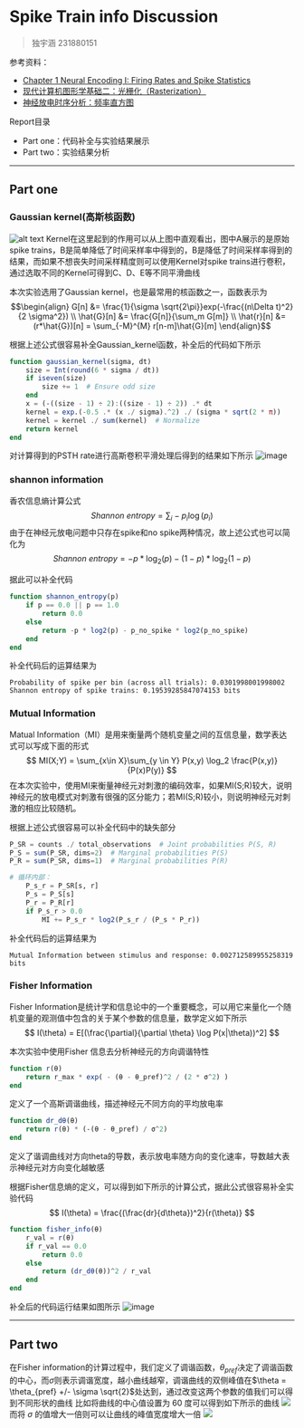 # Spike Train info Discussion
>独宇涵 231880151

参考资料：
- [Chapter 1 Neural Encoding I: Firing Rates and Spike Statistics](https://zhuanlan.zhihu.com/p/627995720)
- [现代计算机图形学基础二：光栅化（Rasterization）](https://zhuanlan.zhihu.com/p/450540827)
- [神经放电时序分析：频率直方图](https://zhuanlan.zhihu.com/p/626497660)

Report目录
- Part one：代码补全与实验结果展示
- Part two：实验结果分析

---

## Part one
### Gaussian kernel(高斯核函数)
![alt text](img/image.png)
Kernel在这里起到的作用可以从上图中直观看出，图中A展示的是原始spike trains，B是简单降低了时间采样率中得到的，B是降低了时间采样率得到的结果，而如果不想丧失时间采样精度则可以使用Kernel对spike trains进行卷积，通过选取不同的Kernel可得到C、D、E等不同平滑曲线

本次实验选用了Gaussian kernel，也是最常用的核函数之一，函数表示为
$$\begin{align}
G[n] &= \frac{1}{\sigma \sqrt{2\pi}}exp(-\frac{(n\Delta t)^2}{2 \sigma^2}) \\
\hat{G}[n] &= \frac{G[n]}{\sum_m G[m]} \\
\hat{r}[n] &= (r*\hat{G})[n] = \sum_{-M}^{M} r[n-m]\hat{G}[m]
\end{align}$$

根据上述公式很容易补全Gaussian_kernel函数，补全后的代码如下所示
```julia
function gaussian_kernel(sigma, dt)
    size = Int(round(6 * sigma / dt))
    if iseven(size)
        size += 1  # Ensure odd size
    end
    x = (-((size - 1) ÷ 2):((size - 1) ÷ 2)) .* dt
    kernel = exp.(-0.5 .* (x ./ sigma).^2) ./ (sigma * sqrt(2 * π))
    kernel = kernel ./ sum(kernel)  # Normalize
    return kernel
end
```

对计算得到的PSTH rate进行高斯卷积平滑处理后得到的结果如下所示
![image](img/kernel.png)

### shannon information
香农信息熵计算公式
$$
Shannon\ entropy = \sum_i -p_i \log(p_i)
$$
由于在神经元放电问题中只存在spike和no spike两种情况，故上述公式也可以简化为
$$
Shannon\ entropy = -p * \log_2(p) - (1-p)*\log_2(1-p)
$$

据此可以补全代码
```julia
function shannon_entropy(p)
    if p == 0.0 || p == 1.0
        return 0.0
    else
        return -p * log2(p) - p_no_spike * log2(p_no_spike)
    end
end
```
补全代码后的运算结果为
```
Probability of spike per bin (across all trials): 0.0301998001998002
Shannon entropy of spike trains: 0.19539285847074153 bits
```

### Mutual Information
Matual Information（MI）是用来衡量两个随机变量之间的互信息量，数学表达式可以写成下面的形式
$$
MI(X;Y) = \sum_{x\in X}\sum_{y \in Y} P(x,y) \log_2 \frac{P(x,y)}{P(x)P(y)}
$$
在本次实验中，使用MI来衡量神经元对刺激的编码效率，如果MI(S;R)较大，说明神经元的放电模式对刺激有很强的区分能力；若MI(S;R)较小，则说明神经元对刺激的相应比较随机。

根据上述公式很容易可以补全代码中的缺失部分
```julia
P_SR = counts ./ total_observations  # Joint probabilities P(S, R)
P_S = sum(P_SR, dims=2)  # Marginal probabilities P(S)
P_R = sum(P_SR, dims=1)  # Marginal probabilities P(R)
```

```julia
# 循环内部：
    P_s_r = P_SR[s, r]
    P_s = P_S[s]
    P_r = P_R[r]
    if P_s_r > 0.0
        MI += P_s_r * log2(P_s_r / (P_s * P_r))
```

补全代码后的运算结果为
```
Mutual Information between stimulus and response: 0.002712589955258319 bits
```

### Fisher Information
Fisher Information是统计学和信息论中的一个重要概念，可以用它来量化一个随机变量的观测值中包含的关于某个参数的信息量，数学定义如下所示
$$
I(\theta) = E[(\frac{\partial}{\partial \theta} \log P(x|\theta))^2]
$$

本次实验中使用Fisher 信息去分析神经元的方向调谐特性
```julia
function r(θ)
    return r_max * exp( - (θ - θ_pref)^2 / (2 * σ^2) )
end
```
定义了一个高斯调谐曲线，描述神经元不同方向的平均放电率
```julia
function dr_dθ(θ)
    return r(θ) * (-(θ - θ_pref) / σ^2)
end
```
定义了谐调曲线对方向theta的导数，表示放电率随方向的变化速率，导数越大表示神经元对方向变化越敏感

根据Fisher信息熵的定义，可以得到如下所示的计算公式，据此公式很容易补全实验代码
$$
I(\theta) = \frac{(\frac{dr}{d\theta})^2}{r(\theta)}
$$

```julia
function fisher_info(θ)
    r_val = r(θ)
    if r_val == 0.0
        return 0.0
    else
        return (dr_dθ(θ))^2 / r_val
    end
end
```

补全后的代码运行结果如图所示
![image](img/newplot.png)

---

## Part two
在Fisher information的计算过程中，我们定义了调谐函数，$\theta_{pref}$决定了调谐函数的中心，而$\sigma$则表示调谐宽度，越小曲线越窄，调谐曲线的双侧峰值在$\theta = \theta_{pref} +/- \sigma \sqrt{2}$处达到，通过改变这两个参数的值我们可以得到不同形状的曲线
比如将曲线的中心值设置为 60 度可以得到如下所示的曲线
![](img/newplot2.png)
而将 $\sigma$ 的值增大一倍则可以让曲线的峰值宽度增大一倍
![](img/newplot60.png)